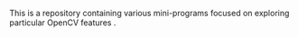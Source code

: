 This is a repository containing various mini-programs focused on exploring particular OpenCV features
.
